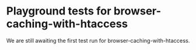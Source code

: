 # Playground tests for browser-caching-with-htaccess
We are still awaiting the first test run for browser-caching-with-htaccess.
